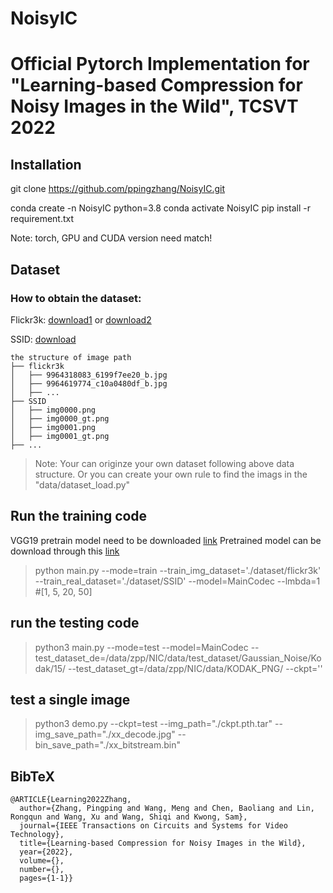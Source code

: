 # NoisyIC

# Official Pytorch Implementation for "Learning-based Compression for Noisy Images in the Wild", TCSVT 2022

## Installation
git clone https://github.com/ppingzhang/NoisyIC.git

conda create -n NoisyIC python=3.8 
conda activate NoisyIC
pip install -r requirement.txt

Note: torch, GPU and CUDA version need match!

## Dataset
### How to obtain the dataset:

Flickr3k: [download1](https://www.kaggle.com/datasets/hsankesara/flickr-image-dataset) or [download2](https://www.kaggle.com/datasets/hsankesara/flickr-image-dataset)

SSID: [download](https://www.eecs.yorku.ca/~kamel/sidd/dataset.php)

```
the structure of image path
├── flickr3k
│   ├── 9964318083_6199f7ee20_b.jpg
│   ├── 9964619774_c10a0480df_b.jpg
│   ├── ...
├── SSID
│   ├── img0000.png
│   ├── img0000_gt.png
│   ├── img0001.png
│   ├── img0001_gt.png
├── ...
```

> Note: Your can originze your own dataset following above data structure. 
> Or you can create your own rule to find the imags in the "data/dataset_load.py"


## Run the training code
VGG19 pretrain model need to be downloaded [link](https://www.kaggle.com/datasets/phuhung273/vgg19dcbb9e9dpth)
Pretrained model can be download through this [link](https://drive.google.com/drive/folders/1Y4dViyFL6WmNiy1MtmNjABBDqeCPdsSq?usp=sharing)

> python main.py --mode=train --train_img_dataset='./dataset/flickr3k' --train_real_dataset='./dataset/SSID' --model=MainCodec --lmbda=1 #[1, 5, 20, 50]

## run the testing code
> python3 main.py --mode=test --model=MainCodec --test_dataset_de=/data/zpp/NIC/data/test_dataset/Gaussian_Noise/Kodak/15/    --test_dataset_gt=/data/zpp/NIC/data/KODAK_PNG/ --ckpt='' 

## test a single image
> python3 demo.py --ckpt=test --img_path="./ckpt.pth.tar" --img_save_path="./xx_decode.jpg" --bin_save_path="./xx_bitstream.bin" 


## BibTeX
```
@ARTICLE{Learning2022Zhang,
  author={Zhang, Pingping and Wang, Meng and Chen, Baoliang and Lin, Rongqun and Wang, Xu and Wang, Shiqi and Kwong, Sam},
  journal={IEEE Transactions on Circuits and Systems for Video Technology}, 
  title={Learning-based Compression for Noisy Images in the Wild}, 
  year={2022},
  volume={},
  number={},
  pages={1-1}}
```